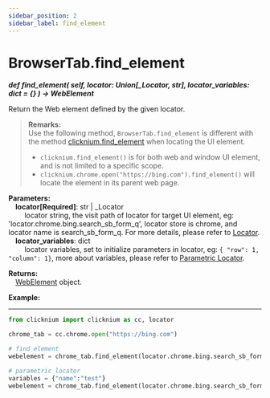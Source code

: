 ```yaml
---
sidebar_position: 2
sidebar_label: find_element
---
```

# BrowserTab.find_element
***def find_element(
        self,
        locator: Union[_Locator, str],
        locator_variables: dict = {}
    ) -> WebElement***  

Return the Web element defined by the given locator.

>**Remarks:**  
Use the following method,
`BrowserTab.find_element` is different with the method [clicknium.find_element](./../../../globalfunctions/find_element.md) when locating the UI element.  
>- `clicknium.find_element()` is for both web and window UI element, and is not limited to a specific scope.  
>- `clicknium.chrome.open("https://bing.com").find_element()` will locate the element in its parent web page.  

**Parameters:**  
    &emsp;**locator[Required]**: str | _Locator   
        &emsp;&emsp; locator string, the visit path of locator for target UI element, eg: 'locator.chrome.bing.search_sb_form_q', locator store is chrome, and locator name is search_sb_form_q. For more details, please refer to [Locator](./../../../../../concepts/locator.md).   
    &emsp;**locator_variables**: dict  
        &emsp;&emsp; locator variables, set to initialize parameters in locator, eg: `{ "row": 1,  "column": 1}`, more about variables, please refer to [Parametric Locator](./../../../../../concepts/locator.md#parametric-locator).  

**Returns:**  
    &emsp;[WebElement](./webelement/webelement.md) object.

**Example:**
***
```python
from clicknium import clicknium as cc, locator

chrome_tab = cc.chrome.open("https://bing.com")

# find element
webelement = chrome_tab.find_element(locator.chrome.bing.search_sb_form_q)

# parametric locator
variables = {"name":"test"}
webelement = chrome_tab.find_element(locator.chrome.bing.search_sb_form_q, variables)
```